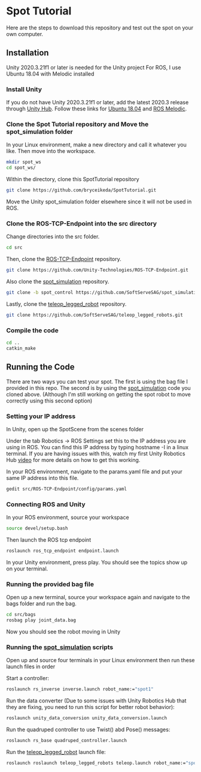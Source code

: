 # Spot Tutorial

Here are the steps to download this repository and test out the spot on your own computer. 

## Installation

Unity 2020.3.21f1 or later is needed for the Unity project
For ROS, I use Ubuntu 18.04 with Melodic installed
### Install Unity 

If you do not have Unity 2020.3.21f1 or later, add the latest 2020.3 release through [Unity Hub](https://unity3d.com/get-unity/download). Follow these links for [Ubuntu 18.04](https://releases.ubuntu.com/18.04/) and [ROS Melodic](http://wiki.ros.org/melodic/Installation/Ubuntu). 

### Clone the Spot Tutorial repository and Move the spot_simulation folder

In your Linux environment, make a new directory and call it whatever you like. Then move into the workspace.

```sh
mkdir spot_ws
cd spot_ws/
```

Within the directory, clone this SpotTutorial repository

```sh
git clone https://github.com/bryceikeda/SpotTutorial.git
```

Move the Unity spot_simulation folder elsewhere since it will not be used in ROS. 

### Clone the ROS-TCP-Endpoint into the src directory 

Change directories into the src folder. 

```sh
cd src
```

Then, clone the [ROS-TCP-Endpoint](https://github.com/Unity-Technologies/ROS-TCP-Endpoint) repository. 

```sh
git clone https://github.com/Unity-Technologies/ROS-TCP-Endpoint.git
```

Also clone the [spot_simulation](https://github.com/SoftServeSAG/spot_simulation/tree/spot_control) repository. 

```sh
git clone -b spot_control https://github.com/SoftServeSAG/spot_simulation.git
```

Lastly, clone the [teleop_legged_robot](https://github.com/SoftServeSAG/teleop_legged_robots.git) repository.

```sh
git clone https://github.com/SoftServeSAG/teleop_legged_robots.git
```

### Compile the code

```sh
cd ..
catkin_make
```

## Running the Code

There are two ways you can test your spot. The first is using the bag file I provided in this repo. The second is by using the [spot_simulation](https://github.com/SoftServeSAG/spot_simulation/tree/spot_control) code you cloned above. (Although I'm still working on getting the spot robot to move correctly using this second option)

### Setting your IP address

In Unity, open up the SpotScene from the scenes folder

Under the tab Robotics -> ROS Settings set this to the IP address you are using in ROS. You can find this IP address by typing hostname -I in a linux terminal. If you are having issues with this, watch my first Unity Robotics Hub [video](https://www.youtube.com/watch?v=HV1v8mXNmLA) for more details on how to get this working. 

In your ROS environment, navigate to the params.yaml file and put your same IP address into this file.

```sh
gedit src/ROS-TCP-Endpoint/config/params.yaml
```

### Connecting ROS and Unity

In your ROS environment, source your workspace

```sh
source devel/setup.bash
```

Then launch the ROS tcp endpoint

```sh
roslaunch ros_tcp_endpoint endpoint.launch
```

In your Unity environment, press play. You should see the topics show up on your terminal. 

### Running the provided bag file

Open up a new terminal, source your workspace again and navigate to the bags folder and run the bag.

```sh
cd src/bags
rosbag play joint_data.bag
```

Now you should see the robot moving in Unity

### Running the [spot_simulation](https://github.com/SoftServeSAG/spot_simulation/tree/spot_control) scripts

Open up and source four terminals in your Linux environment then run these launch files in order

Start a controller:

```sh
roslaunch rs_inverse inverse.launch robot_name:="spot1"
```

Run the data converter (Due to some issues with Unity Robotics Hub that they are fixing, you need to run this script for better robot behavior):

```sh
roslaunch unity_data_conversion unity_data_conversion.launch
```

Run the quadruped controller to use Twist() abd Pose() messages:

```sh
roslaunch rs_base quadruped_controller.launch 
```

Run the [teleop_legged_robot](https://github.com/SoftServeSAG/teleop_legged_robots.git) launch file: 

```sh
roslaunch roslaunch teleop_legged_robots teleop.launch robot_name:="spot1"
```
